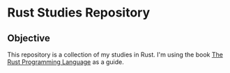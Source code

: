 # Rust Studies Repository

## Objective

This repository is a collection of my studies in Rust. I'm using the book [The Rust Programming Language](https://doc.rust-lang.org/book/) as a guide.
